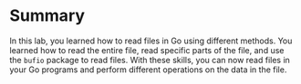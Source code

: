 # Summary

In this lab, you learned how to read files in Go using different methods. You learned how to read the entire file, read specific parts of the file, and use the `bufio` package to read files. With these skills, you can now read files in your Go programs and perform different operations on the data in the file.
